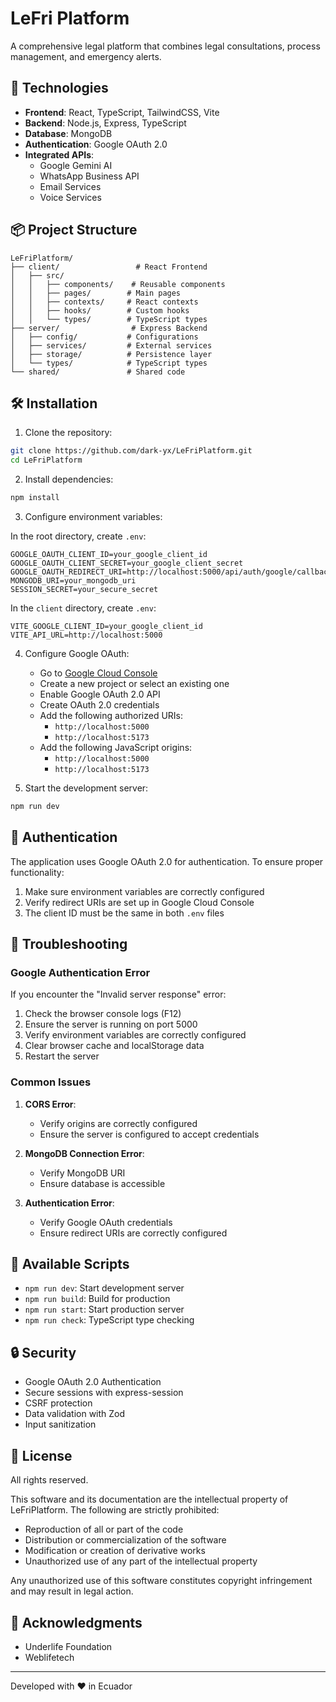 # LeFri Platform

A comprehensive legal platform that combines legal consultations, process management, and emergency alerts.

## 🚀 Technologies

- **Frontend**: React, TypeScript, TailwindCSS, Vite
- **Backend**: Node.js, Express, TypeScript
- **Database**: MongoDB
- **Authentication**: Google OAuth 2.0
- **Integrated APIs**: 
  - Google Gemini AI
  - WhatsApp Business API
  - Email Services
  - Voice Services

## 📦 Project Structure

```
LeFriPlatform/
├── client/                 # React Frontend
│   ├── src/
│   │   ├── components/    # Reusable components
│   │   ├── pages/        # Main pages
│   │   ├── contexts/     # React contexts
│   │   ├── hooks/        # Custom hooks
│   │   └── types/        # TypeScript types
├── server/                # Express Backend
│   ├── config/           # Configurations
│   ├── services/         # External services
│   ├── storage/          # Persistence layer
│   └── types/            # TypeScript types
└── shared/               # Shared code
```

## 🛠️ Installation

1. Clone the repository:
```bash
git clone https://github.com/dark-yx/LeFriPlatform.git
cd LeFriPlatform
```

2. Install dependencies:
```bash
npm install
```

3. Configure environment variables:

In the root directory, create `.env`:
```env
GOOGLE_OAUTH_CLIENT_ID=your_google_client_id
GOOGLE_OAUTH_CLIENT_SECRET=your_google_client_secret
GOOGLE_OAUTH_REDIRECT_URI=http://localhost:5000/api/auth/google/callback
MONGODB_URI=your_mongodb_uri
SESSION_SECRET=your_secure_secret
```

In the `client` directory, create `.env`:
```env
VITE_GOOGLE_CLIENT_ID=your_google_client_id
VITE_API_URL=http://localhost:5000
```

4. Configure Google OAuth:
   - Go to [Google Cloud Console](https://console.cloud.google.com)
   - Create a new project or select an existing one
   - Enable Google OAuth 2.0 API
   - Create OAuth 2.0 credentials
   - Add the following authorized URIs:
     - `http://localhost:5000`
     - `http://localhost:5173`
   - Add the following JavaScript origins:
     - `http://localhost:5000`
     - `http://localhost:5173`

5. Start the development server:
```bash
npm run dev
```

## 🔑 Authentication

The application uses Google OAuth 2.0 for authentication. To ensure proper functionality:

1. Make sure environment variables are correctly configured
2. Verify redirect URIs are set up in Google Cloud Console
3. The client ID must be the same in both `.env` files

## 🚨 Troubleshooting

### Google Authentication Error

If you encounter the "Invalid server response" error:

1. Check the browser console logs (F12)
2. Ensure the server is running on port 5000
3. Verify environment variables are correctly configured
4. Clear browser cache and localStorage data
5. Restart the server

### Common Issues

1. **CORS Error**: 
   - Verify origins are correctly configured
   - Ensure the server is configured to accept credentials

2. **MongoDB Connection Error**:
   - Verify MongoDB URI
   - Ensure database is accessible

3. **Authentication Error**:
   - Verify Google OAuth credentials
   - Ensure redirect URIs are correctly configured

## 📝 Available Scripts

- `npm run dev`: Start development server
- `npm run build`: Build for production
- `npm run start`: Start production server
- `npm run check`: TypeScript type checking

## 🔒 Security

- Google OAuth 2.0 Authentication
- Secure sessions with express-session
- CSRF protection
- Data validation with Zod
- Input sanitization

## 📄 License

All rights reserved.

This software and its documentation are the intellectual property of LeFriPlatform. The following are strictly prohibited:

- Reproduction of all or part of the code
- Distribution or commercialization of the software
- Modification or creation of derivative works
- Unauthorized use of any part of the intellectual property

Any unauthorized use of this software constitutes copyright infringement and may result in legal action.

## 🙏 Acknowledgments

- Underlife Foundation
- Weblifetech

---

Developed with ❤️ in Ecuador